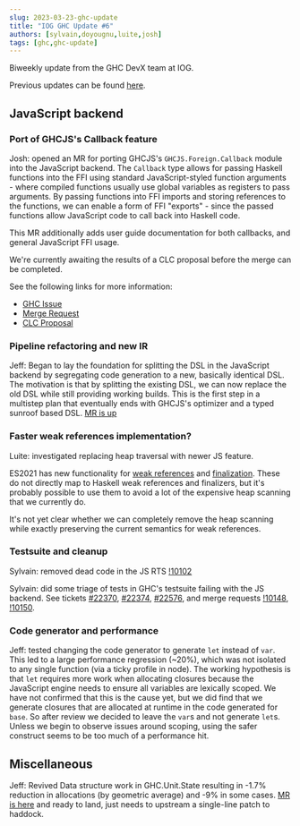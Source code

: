 ```yaml
---
slug: 2023-03-23-ghc-update
title: "IOG GHC Update #6"
authors: [sylvain,doyougnu,luite,josh]
tags: [ghc,ghc-update]
---
```


Biweekly update from the GHC DevX team at IOG.

Previous updates can be found [here](https://engineering.iog.io/tags/ghc-update).

## JavaScript backend

### Port of GHCJS's Callback feature

Josh: opened an MR for porting GHCJS's `GHCJS.Foreign.Callback` module into the JavaScript backend.
The `Callback` type allows for passing Haskell functions into the FFI using standard JavaScript-styled
function arguments - where compiled functions usually use global variables as registers to pass arguments.
By passing functions into FFI imports and storing references to the functions, we can enable a form
of FFI "exports" - since the passed functions allow JavaScript code to call back into Haskell code.

This MR additionally adds user guide documentation for both callbacks, and general JavaScript FFI usage.

We're currently awaiting the results of a CLC proposal before the merge can be completed.

See the following links for more information:
* [GHC Issue](https://gitlab.haskell.org/ghc/ghc/-/issues/23126)
* [Merge Request](https://gitlab.haskell.org/ghc/ghc/-/merge_requests/10128)
* [CLC Proposal](https://github.com/haskell/core-libraries-committee/issues/150)

### Pipeline refactoring and new IR

Jeff: Began to lay the foundation for splitting the DSL in the JavaScript backend by segregating code generation to a new, basically identical DSL. The motivation is that by splitting the existing DSL, we can now replace the old DSL while still providing working builds. This is the first step in a multistep plan that eventually ends with GHCJS's optimizer and a typed sunroof based DSL. [MR is up](https://gitlab.haskell.org/ghc/ghc/-/merge_requests/10142)

### Faster weak references implementation?

Luite: investigated replacing heap traversal with newer JS feature.

ES2021 has new functionality for [weak references](https://developer.mozilla.org/en-US/docs/Web/JavaScript/Reference/Global_Objects/WeakRef)
and [finalization](https://developer.mozilla.org/en-US/docs/Web/JavaScript/Reference/Global_Objects/FinalizationRegistry). These do not directly map to Haskell weak references and finalizers, but it's probably possible to use them to avoid a lot of the expensive heap scanning that we currently do.

It's not yet clear whether we can completely remove the heap scanning while exactly preserving the current semantics for weak references.

### Testsuite and cleanup

Sylvain: removed dead code in the JS RTS [!10102](ttps://gitlab.haskell.org/ghc/ghc/-/merge_requests/10102)

Sylvain: did some triage of tests in GHC's testsuite failing with the JS backend. See tickets [#22370](https://gitlab.haskell.org/ghc/ghc/-/issues/22370), [#22374](https://gitlab.haskell.org/ghc/ghc/-/issues/22374), [#22576](https://gitlab.haskell.org/ghc/ghc/-/issues/22576), and merge requests [!10148](https://gitlab.haskell.org/ghc/ghc/-/merge_requests/10148), [!10150](https://gitlab.haskell.org/ghc/ghc/-/merge_requests/10150).

### Code generator and performance

Jeff: tested changing the code generator to generate `let` instead of `var`. This led to a large performance regression (~20%), which was not isolated to any single function (via a ticky profile in node). The working hypothesis is that `let` requires more work when allocating closures because the JavaScript engine needs to ensure all variables are lexically scoped. We have not confirmed that this is the cause yet, but we did find that we generate closures that are allocated at runtime in the code generated for `base`. So after review we decided to leave the `var`s and not generate `let`s. Unless we begin to observe issues around scoping, using the safer construct seems to be too much of a performance hit.

## Miscellaneous

Jeff: Revived Data structure work in GHC.Unit.State resulting in -1.7% reduction in allocations (by geometric average) and -9% in some cases. [MR is here](https://gitlab.haskell.org/ghc/ghc/-/merge_requests/9702) and ready to land, just needs to upstream a single-line patch to haddock.
